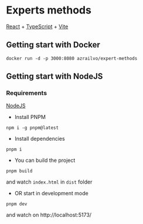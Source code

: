 # Experts methods

[React](https://react.dev/) + [TypeScript](https://www.typescriptlang.org/) + [Vite](https://vitejs.dev/)

## Getting start with Docker

```shell
docker run -d -p 3000:8080 azrailvo/expert-methods
```


## Getting start with NodeJS

### Requirements

[NodeJS](https://nodejs.org)

- Install PNPM
```shell
npm i -g pnpm@latest
```
- Install dependencies
```shell
pnpm i
```
- You can build the project
```shell
pnpm build
```
and watch ``index.html`` in ``dist`` folder
- OR start in development mode
```shell
pnpm dev
```
and watch on http://localhost:5173/

